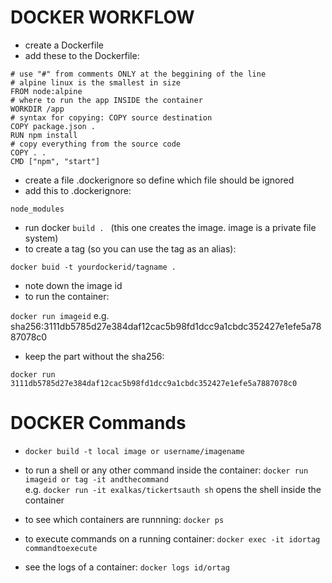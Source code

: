 
# DOCKER WORKFLOW

- create a Dockerfile
- add these to the Dockerfile: 

```
# use "#" from comments ONLY at the beggining of the line
# alpine linux is the smallest in size
FROM node:alpine 
# where to run the app INSIDE the container
WORKDIR /app 
# syntax for copying: COPY source destination
COPY package.json . 
RUN npm install
# copy everything from the source code
COPY . .
CMD ["npm", "start"]
```


- create a file .dockerignore so define which file should be ignored
- add this to .dockerignore:

`node_modules`

- run docker `build . ` (this one creates the image. image is a private file system)
- to create a tag (so you can use the tag as an alias): 
 
`docker buid -t yourdockerid/tagname .`

- note down the image id
- to run the container:

`docker run imageid` e.g. sha256:3111db5785d27e384daf12cac5b98fd1dcc9a1cbdc352427e1efe5a7887078c0 

- keep the part without the sha256:
  
`docker run 3111db5785d27e384daf12cac5b98fd1dcc9a1cbdc352427e1efe5a7887078c0`

# DOCKER Commands


- `docker build -t local image or username/imagename`

- to run a shell or any other command inside the container:
`docker run imageid or tag -it andthecommand`  
e.g. `docker run -it exalkas/tickertsauth sh`   opens the shell inside the container
- to see which containers are runnning:
`docker ps`
- to execute commands on a running container:
`docker exec -it idortag commandtoexecute`

- see the logs of a container: `docker logs id/ortag`

